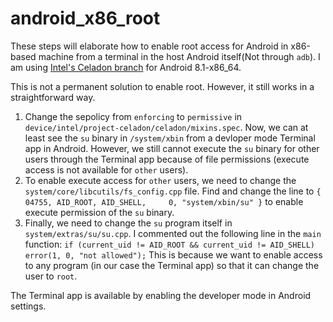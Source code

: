 # android_x86_root

These steps will elaborate how to enable root access for Android in
x86-based machine from a terminal in the host Android itself(Not through `adb`). I am using 
[Intel's Celadon
branch](https://01.org/projectceladon/documentation/getting_started/build-source) 
for Android 8.1-x86_64. 

This is not a permanent solution to enable root. However, it still works in a
straightforward way.

1. Change the sepolicy from `enforcing` to `permissive` in 
   `device/intel/project-celadon/celadon/mixins.spec`. Now, we can at least see 
   the `su` binary in `/system/xbin` from a devloper mode Terminal app in Android. 
   However, we still cannot execute the `su` binary for other users 
   through the Terminal app because of file permissions (execute access is not
   available for `other` users).
2. To enable execute access for `other` users, we need to change the
   `system/core/libcutils/fs_config.cpp` file. Find and change the line to 
   `{ 04755, AID_ROOT, AID_SHELL,     0, "system/xbin/su" }` to enable execute 
   permission of the `su` binary.
3. Finally, we need to change the `su` program itself in
   `system/extras/su/su.cpp`. I commented out the following line in the `main`
   function: `if (current_uid != AID_ROOT && current_uid != AID_SHELL) error(1,
   0, "not allowed");`
   This is because we want to enable access to any program (in our case the
   Terminal app) so that it can change the user to `root`.

The Terminal app is available by enabling the developer mode in Android
settings.

